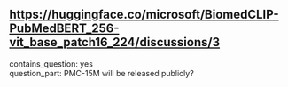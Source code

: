 ## https://huggingface.co/microsoft/BiomedCLIP-PubMedBERT_256-vit_base_patch16_224/discussions/3

contains_question: yes  
question_part: PMC-15M will be released publicly?